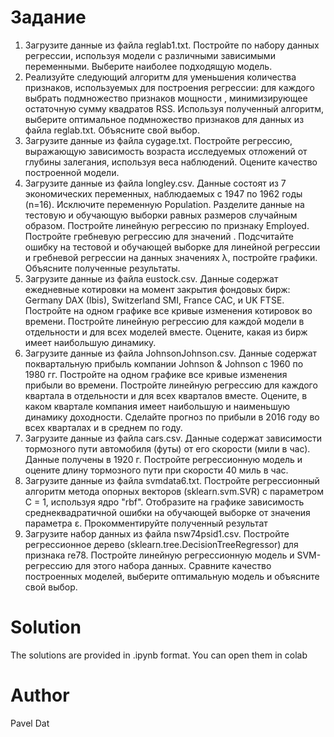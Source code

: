 # Задание
1. Загрузите данные из файла reglab1.txt. Постройте по набору данных регрессии, используя модели с различными зависимыми переменными. Выберите наиболее подходящую модель.
2. Реализуйте следующий алгоритм для уменьшения количества признаков, используемых для построения регрессии: для каждого   выбрать подмножество признаков мощности  , минимизирующее остаточную сумму квадратов RSS. Используя полученный алгоритм, выберите оптимальное подмножество признаков для данных из файла reglab.txt. Объясните свой выбор.
3. Загрузите данные из файла cygage.txt. Постройте регрессию, выражающую зависимость возраста исследуемых отложений от глубины залегания, используя веса наблюдений. Оцените качество построенной модели.
4. Загрузите данные из файла longley.csv. Данные состоят из 7 экономических переменных, наблюдаемых с 1947 по 1962 годы (n=16). Исключите переменную Population. Разделите данные на тестовую и обучающую выборки равных размеров случайным образом. Постройте линейную регрессию по признаку Employed.
Постройте гребневую регрессию для значений  . Подсчитайте ошибку на тестовой и обучающей выборке для линейной регрессии и гребневой регрессии на данных значениях λ, постройте графики. Объясните полученные результаты.
5. Загрузите данные из файла eustock.csv. Данные содержат ежедневные котировки на момент закрытия фондовых бирж: Germany DAX (Ibis), Switzerland SMI, France CAC, и UK FTSE. Постройте на одном графике все кривые изменения котировок во времени. Постройте линейную регрессию для каждой модели в отдельности и для всех моделей вместе. Оцените, какая из бирж имеет наибольшую динамику.
6. Загрузите данные из файла JohnsonJohnson.csv. Данные содержат поквартальную прибыль компании Johnson & Johnson с 1960 по 1980 гг. Постройте на одном графике все кривые изменения прибыли во времени. Постройте линейную регрессию для каждого квартала в отдельности и для всех кварталов вместе. Оцените, в каком квартале компания имеет наибольшую и наименьшую динамику доходности. Сделайте прогноз по прибыли в 2016 году во всех кварталах и в среднем по году.
7. Загрузите данные из файла cars.csv. Данные содержат зависимости тормозного пути автомобиля (футы) от его скорости (мили в час). Данные получены в 1920 г. Постройте регрессионную модель и оцените длину тормозного пути при скорости 40 миль в час. 
8. Загрузите данные из файла svmdata6.txt. Постройте регрессионный алгоритм метода опорных векторов (sklearn.svm.SVR) с параметром C = 1, используя ядро "rbf". Отобразите на графике зависимость среднеквадратичной ошибки на обучающей выборке от значения параметра ε. Прокомментируйте полученный результат
9. Загрузите набор данных из файла nsw74psid1.csv. Постройте регрессионное дерево (sklearn.tree.DecisionTreeRegressor) для признака re78. Постройте линейную регрессионную модель и SVM-регрессию для этого набора данных. Сравните качество построенных моделей, выберите оптимальную модель и объясните свой выбор. 

# Solution 
The solutions are provided in .ipynb format. You can open them in colab

# Author
Pavel Dat
